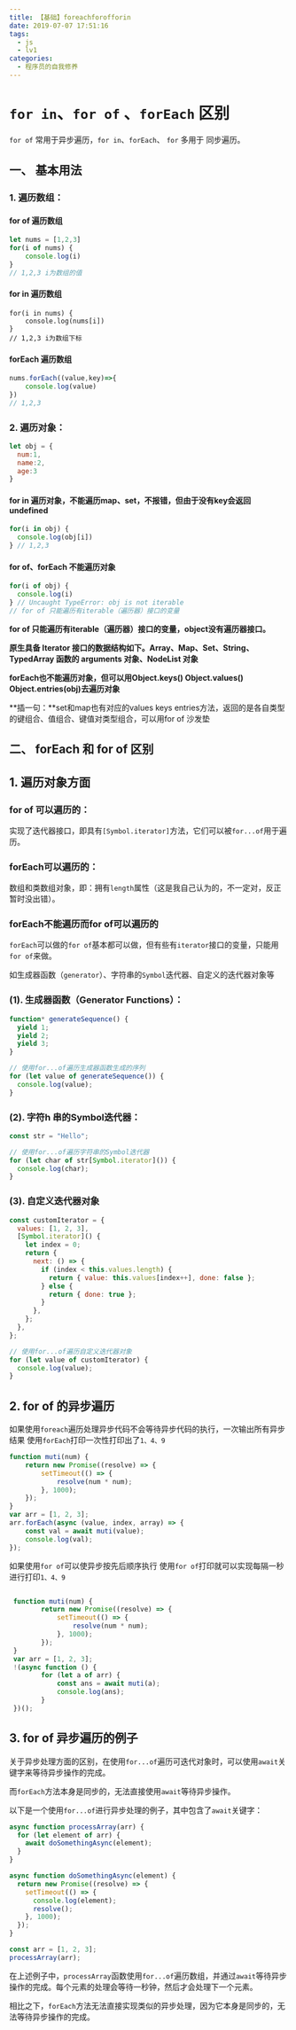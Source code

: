 ```yaml
---
title: 【基础】foreachforofforin
date: 2019-07-07 17:51:16
tags:
  - js
  - lv1
categories:
  - 程序员的自我修养
---
```


# `for in`、`for of` 、`forEach` 区别
 `for of` 常用于异步遍历，`for in`、`forEach`、 `for` 多用于 同步遍历。

## 一、 基本用法

### 1. 遍历数组：

#### for of 遍历数组
```js
let nums = [1,2,3]
for(i of nums) {
    console.log(i)
} 
// 1,2,3 i为数组的值
```
#### for in 遍历数组
```
for(i in nums) {
    console.log(nums[i])
} 
// 1,2,3 i为数组下标
```
#### forEach 遍历数组

```js
nums.forEach((value,key)=>{
    console.log(value)
})
// 1,2,3
```
### 2. 遍历对象：

```js
let obj = {
  num:1,
  name:2,
  age:3
}
```
#### for in 遍历对象，不能遍历map、set，不报错，但由于没有key会返回undefined

```js
for(i in obj) {
  console.log(obj[i])
} // 1,2,3
```
#### for of、forEach 不能遍历对象

```js
for(i of obj) {
  console.log(i)
} // Uncaught TypeError: obj is not iterable
// for of 只能遍历有iterable（遍历器）接口的变量
```

**for of 只能遍历有iterable（遍历器）接口的变量，object没有遍历器接口。**

**原生具备 Iterator 接口的数据结构如下。Array、Map、Set、String、TypedArray 函数的 arguments 对象、NodeList 对象**

**forEach也不能遍历对象，但可以用Object.keys() Object.values() Object.entries(obj)去遍历对象**

**插一句：**set和map也有对应的values keys entries方法，返回的是各自类型的键组合、值组合、键值对类型组合，可以用for of 沙发垫

## 二、 forEach 和 for of 区别

## 1. 遍历对象方面

### for of 可以遍历的：

实现了迭代器接口，即具有`[Symbol.iterator]`方法，它们可以被`for...of`用于遍历。

### forEach可以遍历的：

数组和类数组对象，即：拥有```length```属性（这是我自己认为的，不一定对，反正暂时没出错）。

### forEach不能遍历而for of可以遍历的

`forEach`可以做的`for of`基本都可以做，但有些有`iterator`接口的变量，只能用`for of`来做。

如生成器函数（`generator`）、字符串的`Symbol`迭代器、自定义的迭代器对象等

### (1). 生成器函数（Generator Functions）：

```js
function* generateSequence() {
  yield 1;
  yield 2;
  yield 3;
}

// 使用for...of遍历生成器函数生成的序列
for (let value of generateSequence()) {
  console.log(value);
}
```

### (2). 字符h 串的Symbol迭代器：

```js
const str = "Hello";

// 使用for...of遍历字符串的Symbol迭代器
for (let char of str[Symbol.iterator]()) {
  console.log(char);
}
```

### (3). 自定义迭代器对象

```js
const customIterator = {
  values: [1, 2, 3],
  [Symbol.iterator]() {
    let index = 0;
    return {
      next: () => {
        if (index < this.values.length) {
          return { value: this.values[index++], done: false };
        } else {
          return { done: true };
        }
      },
    };
  },
};

// 使用for...of遍历自定义迭代器对象
for (let value of customIterator) {
  console.log(value);
}
```

## 2. for of 的异步遍历

如果使用`foreach`遍历处理异步代码不会等待异步代码的执行，一次输出所有异步结果
使用`forEach`打印一次性打印出了`1、4、9`

```js
function muti(num) {
	return new Promise((resolve) => {
		setTimeout(() => {
			resolve(num * num);
		}, 1000);
	});
}
var arr = [1, 2, 3];
arr.forEach(async (value, index, array) => {
	const val = await muti(value);
	console.log(val);
});
```
如果使用`for of`可以使异步按先后顺序执行
使用`for of`打印就可以实现每隔一秒进行打印`1、4、9`

```js

 function muti(num) {
		return new Promise((resolve) => {
			setTimeout(() => {
				resolve(num * num);
			}, 1000);
		});
 }
 var arr = [1, 2, 3];
 !(async function () {
		for (let a of arr) {
			const ans = await muti(a);
			console.log(ans);
		}
 })();
```

## 3. for of 异步遍历的例子

关于异步处理方面的区别，在使用`for...of`遍历可迭代对象时，可以使用`await`关键字来等待异步操作的完成。

而`forEach`方法本身是同步的，无法直接使用`await`等待异步操作。

以下是一个使用`for...of`进行异步处理的例子，其中包含了`await`关键字：

```js
async function processArray(arr) {
  for (let element of arr) {
    await doSomethingAsync(element);
  }
}

async function doSomethingAsync(element) {
  return new Promise((resolve) => {
    setTimeout(() => {
      console.log(element);
      resolve();
    }, 1000);
  });
}

const arr = [1, 2, 3];
processArray(arr);
```

在上述例子中，`processArray`函数使用`for...of`遍历数组，并通过`await`等待异步操作的完成。每个元素的处理会等待一秒钟，然后才会处理下一个元素。

相比之下，`forEach`方法无法直接实现类似的异步处理，因为它本身是同步的，无法等待异步操作的完成。